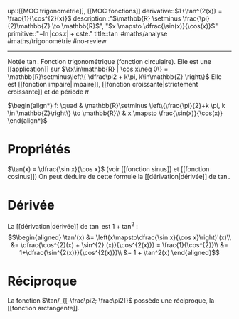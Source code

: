 ---
---
up::[[MOC trigonométrie]], [[MOC fonctions]]
derivative::$1+\tan^{2(x)} = \frac{1}{\cos^{2}(x)}$
description::"$\mathbb{R} \setminus \frac{\pi}{2}\mathbb{Z} \to \mathbb{R}$", "$x \mapsto \dfrac{\sin(x)}{\cos(x)}$"
primitive::"$- \ln \left| \cos x \right| + \text{cste.}$"
title::$\tan$
#maths/analyse #maths/trigonométrie #no-review 

----
Notée $\tan$. Fonction trigonométrique (fonction circulaire).
Elle est une [[application]] sur $\{x\in\mathbb{R} | \cos x\neq 0\} = \mathbb{R}\setminus\left\{ \dfrac\pi2 + k\pi,  k\in\mathbb{Z} \right\}$
Elle est [[fonction impaire|impaire]], [[fonction croissante|strictement croissante]] et de période $\pi$

$\begin{align*} f: \quad & \mathbb{R}\setminus \left\{\frac{\pi}{2}+k \pi, k \in \mathbb{Z}\right\} \to \mathbb{R}\\ & x \mapsto \frac{\sin(x)}{\cos(x)} \end{align*}$

# Propriétés
$\tan(x) = \dfrac{\sin x}{\cos x}$ (voir [[fonction sinus]] et [[fonction cosinus]])
On peut déduire de cette formule la [[dérivation|dérivée]] de $\tan$.

# Dérivée
La [[dérivation|dérivée]] de $\tan$ est $1+\tan^2$ :
$$\begin{aligned}
\tan'(x) &= \left(x\mapsto\dfrac{\sin x}{\cos x}\right)'(x)\\
&= \dfrac{\cos^{2}(x) + \sin^{2} (x)}{\cos^{2(x)}} = \frac{1}{\cos^{2}}\\
&= 1+\dfrac{\sin^{2(x)}}{\cos^{2(x)}}\\
&= 1 + \tan^2(x)
\end{aligned}$$

# Réciproque
La fonction $\tan/_{[-\frac\pi2; \frac\pi2]}$ possède une réciproque, la [[fonction arctangente]].

